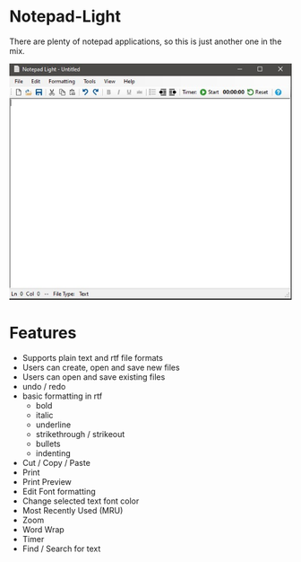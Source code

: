 # Notepad-Light

There are plenty of notepad applications, so this is just another one in the mix.

![image](https://github.com/desjarlais/desjarlais.github.io/blob/master/img/notepadlight.jpg)

# Features

* Supports plain text and rtf file formats
* Users can create, open and save new files
* Users can open and save existing files
* undo / redo 
* basic formatting in rtf 
  * bold
  * italic
  * underline
  * strikethrough / strikeout
  * bullets
  * indenting
* Cut / Copy / Paste 
* Print
* Print Preview
* Edit Font formatting
* Change selected text font color
* Most Recently Used (MRU)
* Zoom
* Word Wrap
* Timer
* Find / Search for text
